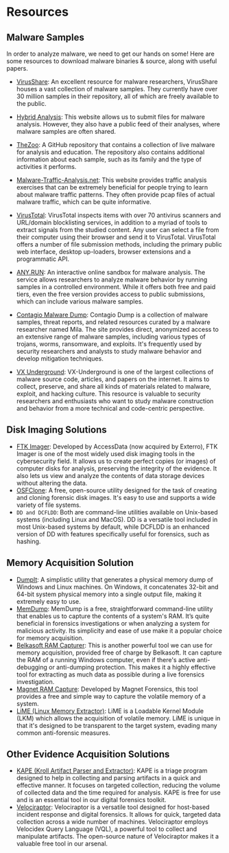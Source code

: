 # Resources

## Malware Samples

In order to analyze malware, we need to get our hands on some! Here are some resources to download malware binaries & source, along with useful papers.

* [VirusShare](https://virusshare.com/): An excellent resource for malware researchers, VirusShare houses a vast collection of malware samples. They currently have over 30 million samples in their repository, all of which are freely available to the public.



* [Hybrid Analysis](https://www.hybrid-analysis.com/): This website allows us to submit files for malware analysis. However, they also have a public feed of their analyses, where malware samples are often shared.



* [TheZoo](https://github.com/ytisf/theZoo): A GitHub repository that contains a collection of live malware for analysis and education. The repository also contains additional information about each sample, such as its family and the type of activities it performs.



* [Malware-Traffic-Analysis.net](https://malware-traffic-analysis.net/): This website provides traffic analysis exercises that can be extremely beneficial for people trying to learn about malware traffic patterns. They often provide pcap files of actual malware traffic, which can be quite informative.



* [VirusTotal](https://www.virustotal.com): VirusTotal inspects items with over 70 antivirus scanners and URL/domain blocklisting services, in addition to a myriad of tools to extract signals from the studied content. Any user can select a file from their computer using their browser and send it to VirusTotal. VirusTotal offers a number of file submission methods, including the primary public web interface, desktop up-loaders, browser extensions and a programmatic API.



* [ANY.RUN](https://app.any.run/): An interactive online sandbox for malware analysis. The service allows researchers to analyze malware behavior by running samples in a controlled environment. While it offers both free and paid tiers, even the free version provides access to public submissions, which can include various malware samples.



* [Contagio Malware Dump](https://contagiodump.blogspot.com/): Contagio Dump is a collection of malware samples, threat reports, and related resources curated by a malware researcher named Mila. The site provides direct, anonymized access to an extensive range of malware samples, including various types of trojans, worms, ransomware, and exploits. It's frequently used by security researchers and analysts to study malware behavior and develop mitigation techniques.



* [VX Underground](https://www.vx-underground.org/): VX-Underground is one of the largest collections of malware source code, articles, and papers on the internet. It aims to collect, preserve, and share all kinds of materials related to malware, exploit, and hacking culture. This resource is valuable to security researchers and enthusiasts who want to study malware construction and behavior from a more technical and code-centric perspective.





## Disk Imaging Solutions

* [FTK Imager](https://www.exterro.com/ftk-imager): Developed by AccessData (now acquired by Exterro), FTK Imager is one of the most widely used disk imaging tools in the cybersecurity field. It allows us to create perfect copies (or images) of computer disks for analysis, preserving the integrity of the evidence. It also lets us view and analyze the contents of data storage devices without altering the data.
* [OSFClone](https://www.osforensics.com/tools/create-disk-images.html): A free, open-source utility designed for the task of creating and cloning forensic disk images. It's easy to use and supports a wide variety of file systems.
* `DD and DCFLDD`: Both are command-line utilities available on Unix-based systems (including Linux and MacOS). DD is a versatile tool included in most Unix-based systems by default, while DCFLDD is an enhanced version of DD with features specifically useful for forensics, such as hashing.





## Memory Acquisition Solution

* [DumpIt](https://www.magnetforensics.com/resources/magnet-dumpit-for-windows/): A simplistic utility that generates a physical memory dump of Windows and Linux machines. On Windows, it concatenates 32-bit and 64-bit system physical memory into a single output file, making it extremely easy to use.
* [MemDump](http://www.nirsoft.net/utils/nircmd.html): MemDump is a free, straightforward command-line utility that enables us to capture the contents of a system's RAM. It’s quite beneficial in forensics investigations or when analyzing a system for malicious activity. Its simplicity and ease of use make it a popular choice for memory acquisition.
* [Belkasoft RAM Capturer](https://belkasoft.com/ram-capturer): This is another powerful tool we can use for memory acquisition, provided free of charge by Belkasoft. It can capture the RAM of a running Windows computer, even if there's active anti-debugging or anti-dumping protection. This makes it a highly effective tool for extracting as much data as possible during a live forensics investigation.
* [Magnet RAM Capture](https://www.magnetforensics.com/resources/magnet-ram-capture/): Developed by Magnet Forensics, this tool provides a free and simple way to capture the volatile memory of a system.
* [LiME (Linux Memory Extractor)](https://github.com/504ensicsLabs/LiME): LiME is a Loadable Kernel Module (LKM) which allows the acquisition of volatile memory. LiME is unique in that it's designed to be transparent to the target system, evading many common anti-forensic measures.





## Other Evidence Acquisition Solutions

* [KAPE (Kroll Artifact Parser and Extractor)](https://www.kroll.com/en/services/cyber-risk/incident-response-litigation-support/kroll-artifact-parser-extractor-kape): KAPE is a triage program designed to help in collecting and parsing artifacts in a quick and effective manner. It focuses on targeted collection, reducing the volume of collected data and the time required for analysis. KAPE is free for use and is an essential tool in our digital forensics toolkit.
* [Velociraptor](https://github.com/Velocidex/velociraptor): Velociraptor is a versatile tool designed for host-based incident response and digital forensics. It allows for quick, targeted data collection across a wide number of machines. Velociraptor employs Velocidex Query Language (VQL), a powerful tool to collect and manipulate artifacts. The open-source nature of Velociraptor makes it a valuable free tool in our arsenal.
